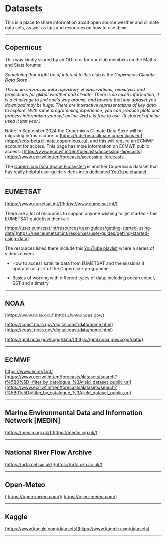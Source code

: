 # Datasets

This is a place to share information about open source weather and climate data sets, as well as tips and resources on how to use them

***

## Copernicus

This was kindly shared by an OU tutor for our club members on the Maths and Stats forums:

*Something that might be of interest to this club is the Copernicus Climate Data Store*

*This is an enormous data repository of observations, reanalysis and projections for global weather and climate.  There is so much information, it is a challenge to find one's way around, and beware that any dataset you download may be huge.  There are interactive representations of key data to explore.  With some programming experience, you can produce plots and process information yourself online. And it is free to use.  (A student of mine used it last year.)*

Note: In September 2024 the Copernicus Climate Data Store will be migrating infrastructure to [https://cds-beta.climate.copernicus.eu](https://cds-beta.climate.copernicus.eu), and this will require an ECMWF account for access. This page has more information on ECMWF public access: [https://www.ecmwf.int/en/forecasts/accessing-forecasts](https://www.ecmwf.int/en/forecasts/accessing-forecasts)

The [Copernicus Data Space Ecosystem](https://dataspace.copernicus.eu) is another Copernicus dataset that has really helpful user guide videos in its dedicated [YouTube channel](https://www.youtube.com/@copernicusdataspaceecosystem/videos).

***

## EUMETSAT

[https://www.eumetsat.int/](https://www.eumetsat.int/)

There are a lot of resources to support anyone wishing to get started - this EUMETSAT guide lists them all:

[https://user.eumetsat.int/resources/user-guides/getting-started-using-data](https://user.eumetsat.int/resources/user-guides/getting-started-using-data)

The resources listed there include this [YouTube playlist](https://www.youtube.com/watch?v=XqoetylQAIY&list=PLOQg9n6Apif2Qw_gLhwzhJb3XUoAiUkoq) where a series of videos covers

- How to access satellite data from EUMETSAT and the missions it operates as part of the Copernicus programme
  
- Basics of working with different types of data, including ocean colour, SST and altimetry

***

## NOAA

[https://www.noaa.gov/](https://www.noaa.gov/)

[https://coast.noaa.gov/digitalcoast/data/home.html](https://coast.noaa.gov/digitalcoast/data/home.html)

[https://gml.noaa.gov/ccgg/data/](https://gml.noaa.gov/ccgg/data/)

***

## ECMWF

[ https://www.ecmwf.int/ ]( https://www.ecmwf.int/ )
[https://www.ecmwf.int/en/forecasts/datasets/search?f%5B0%5D=filter_by_catalogue_%3Afield_dataset_public_url](https://www.ecmwf.int/en/forecasts/datasets/search?f%5B0%5D=filter_by_catalogue_%3Afield_dataset_public_url)

***

## Marine Environmental Data and Information Network [MEDIN]

[https://medin.org.uk/](https://medin.org.uk/)

***

## National River Flow Archive

[https://nrfa.ceh.ac.uk/](https://nrfa.ceh.ac.uk/)

***

## Open-Meteo

[ https://open-meteo.com/]( https://open-meteo.com/)

***

## Kaggle

[https://www.kaggle.com/datasets](https://www.kaggle.com/datasets)

***

